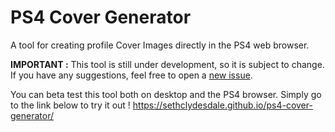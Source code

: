 # PS4 Cover Generator
A tool for creating profile Cover Images directly in the PS4 web browser.

**IMPORTANT :** This tool is still under development, so it is subject to change. If you have any suggestions, feel free to open a [new issue](https://github.com/SethClydesdale/ps4-cover-generator/issues). 

You can beta test this tool both on desktop and the PS4 browser. Simply go to the link below to try it out !
https://sethclydesdale.github.io/ps4-cover-generator/
